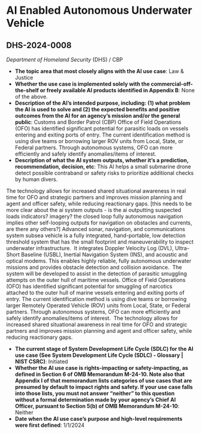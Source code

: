 # AI Enabled Autonomous Underwater Vehicle
## DHS-2024-0008
_Department of Homeland Security_ (DHS) / CBP


+ **The topic area that most closely aligns with the AI use case**: Law & Justice
+ **Whether the use case is implemented solely with the commercial-off-the-shelf or freely available AI products identified in Appendix B**: None of the above.
+ **Description of the AI’s intended purpose, including: (1) what problem the AI is used to solve and (2) the expected benefits and positive outcomes from the AI for an agency’s mission and/or the general public**: Customs and Border Patrol (CBP) Office of Field Operations (OFO) has identified significant potential for parasitic loads on vessels entering and exiting ports of entry. The current identification method is using dive teams or borrowing larger ROV units from Local, State, or Federal partners. Through autonomous systems, OFO can more efficiently and safely identify anomalies/items of interest.
+ **Description of what the AI system outputs, whether it’s a prediction, recommendation, decision, etc**: This AI helps a small submarine drone detect possible contraband or safety risks to prioritize additional checks by human divers.


The technology allows for increased shared situational awareness in real time for OFO and strategic partners and improves mission planning and agent and officer safety, while reducing reactionary gaps. 
[this needs to be more clear about the ai system outputs - is the ai outputting suspected loads indicators? imagery? the closed loop fully autonomous navigation implies other self-looping outputs for navigation on obstacles and currents, are there any others?]
Advanced sonar, navigation, and communications system subsea vehicle is a fully integrated, hand-portable, low detection threshold system that has the small footprint and maneuverability to inspect underwater infrastructure.  It integrates Doppler Velocity Log (DVL), Ultra-Short Baseline (USBL), Inertial Navigation System (INS), and acoustic and optical modems. This enables highly reliable, fully autonomous underwater missions and provides obstacle detection and collision avoidance.  The system will be developed to assist in the detection of parasitic smuggling attempts on the outer hull of maritime vessels. Office of Field Operations (OFO) has identified significant potential for smuggling of narcotics attached to the outer hull of marine vessels entering and exiting ports of entry. The current identification method is using dive teams or borrowing larger Remotely Operated Vehicle (ROV) units from Local, State, or Federal partners. Through autonomous systems, OFO can more efficiently and safely identify anomalies/items of interest.  The technology allows for increased shared situational awareness in real time for OFO and strategic partners and improves mission planning and agent and officer safety, while reducing reactionary gaps. 
+ **The current stage of System Development Life Cycle (SDLC) for the AI use case (See System Development Life Cycle (SDLC) - Glossary | NIST CSRC)**: Initiated
+ **Whether the AI use case is rights-impacting or safety-impacting, as defined in Section 6 of OMB Memorandum M-24-10. Note also that Appendix I of that memorandum lists categories of use cases that are presumed by default to impact rights and safety. If your use case falls into those lists, you must not answer “neither” to this question without a formal determination made by your agency’s Chief AI Officer, pursuant to Section 5(b) of OMB Memorandum M-24-10**: Neither
+ **Date when the AI use case’s purpose and high-level requirements were first defined**: 1/1/2024